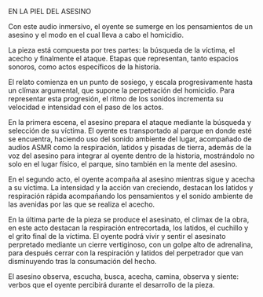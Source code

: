 EN LA PIEL DEL ASESINO

Con este audio inmersivo, el oyente se sumerge en los pensamientos de un asesino y el modo en el cual lleva a cabo el homicidio.

La pieza está compuesta por tres partes: la búsqueda de la víctima, el acecho y finalmente el ataque. Etapas que representan, tanto espacios sonoros, como actos específicos de la historia.

El relato comienza en un punto de sosiego, y escala progresivamente hasta un clímax argumental, que supone la perpetración del homicidio. Para representar esta progresión, el ritmo de los sonidos incrementa su velocidad e intensidad con el paso de los actos.

En la primera escena, el asesino prepara el ataque mediante la búsqueda y selección de su víctima. El oyente es transportado al parque en donde esté se encuentra, haciendo uso del sonido ambiente del lugar, acompañado de audios ASMR como la respiración, latidos y pisadas de tierra, además de la voz del asesino para integrar al oyente dentro de la historia, mostrándolo no solo en el lugar físico, el parque, sino también en la mente del asesino.

En el segundo acto, el oyente acompaña al asesino mientras sigue y acecha a su víctima. La intensidad y la acción van creciendo, destacan los latidos y respiración rápida acompañando los pensamientos y el sonido ambiente de las avenidas por las que se realiza el acecho.

En la última parte de la pieza se produce el asesinato, el climax de la obra, en este acto destacan la respiración entrecortada, los latidos, el cuchillo y el grito final de la víctima. El oyente podrá vivir y sentir el asesinato perpretado mediante un cierre vertiginoso, con un golpe alto de adrenalina, para después cerrar con la respiración y latidos del perpetrador que van disminuyendo tras la consumación del hecho.

El asesino observa, escucha, busca, acecha, camina, observa y siente: verbos que el oyente percibirá durante el desarrollo de la pieza.
